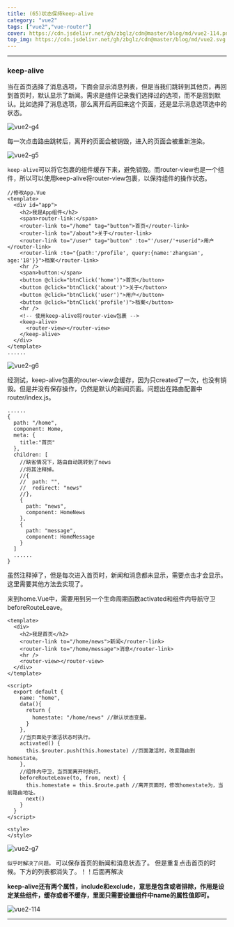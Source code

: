 ```yaml
---
title: (65)状态保持keep-alive
category: "vue2"
tags: ["vue2","vue-router"]
cover: https://cdn.jsdelivr.net/gh/zbglz/cdn@master/blog/md/vue2-114.png
top_img: https://cdn.jsdelivr.net/gh/zbglz/cdn@master/blog/md/vue2.svg
---
```


***

### keep-alive

当在首页选择了消息选项，下面会显示消息列表，但是当我们跳转到其他页，再回到首页时，默认显示了新闻。需求是组件记录我们选择过的选项，而不是回到默认。比如选择了消息选项，那么离开后再回来这个页面，还是显示消息选项选中的状态。

![vue2-g4](https://cdn.jsdelivr.net/gh/zbglz/cdn@master/blog/md/vue2-g4.gif)

每一次点击路由跳转后，离开的页面会被销毁，进入的页面会被重新渲染。

![vue2-g5](https://cdn.jsdelivr.net/gh/zbglz/cdn@master/blog/md/vue2-g5.gif)

`keep-alive`可以将它包裹的组件缓存下来，避免销毁。而router-view也是一个组件，所以可以使用keep-alive将router-view包裹，以保持组件的操作状态。


    //修改App.Vue
    <template>
      <div id="app">
        <h2>我是App组件</h2>
        <span>router-link:</span>
        <router-link to="/home" tag="button">首页</router-link>
        <router-link to="/about">关于</router-link>
        <router-link to="/user" tag="button" :to="'/user/'+userid">用户</router-link>
        <router-link :to="{path:'/profile', query:{name:'zhangsan', age:'18'}}">档案</router-link>
        <hr />
        <span>button:</span>
        <button @click="btnClick('home')">首页</button>
        <button @click="btnClick('about')">关于</button>
        <button @click="btnClick('user')">用户</button>
        <button @click="btnClick('profile')">档案</button>
        <hr />
        <!-- 使用keep-alive将router-view包裹 -->
        <keep-alive>
          <router-view></router-view>
        </keep-alive>
      </div>
    </template>
    ......


![vue2-g6](https://cdn.jsdelivr.net/gh/zbglz/cdn@master/blog/md/vue2-g6.gif)

经测试，keep-alive包裹的router-view会缓存，因为只created了一次，也没有销毁。但是并没有保存操作，仍然是默认的新闻页面。问题出在路由配置中router/index.js。


    ......
    {
      path: "/home",
      component: Home,
      meta: {
        title:"首页"
      },
      children: [
        //缺省情况下，路由自动跳转到了news
        //将其注释掉。
        //{
        //  path: "",
        //  redirect: "news" 
        //},
        {
          path: "news",
          component: HomeNews
        },
        {
          path: "message",
          component: HomeMessage
        }
      ]
      ......
    }

虽然注释掉了，但是每次进入首页时，新闻和消息都未显示，需要点击才会显示。这里需要其他方法去实现了。
    
来到home.Vue中，需要用到另一个生命周期函数activated和组件内导航守卫beforeRouteLeave。


    <template>
      <div>
        <h2>我是首页</h2>
        <router-link to="/home/news">新闻</router-link>
        <router-link to="/home/message">消息</router-link>
        <hr />
        <router-view></router-view>
      </div>
    </template>
    
    <script>
      export default {
        name: "home",
        data(){
          return {
            homestate: "/home/news" //默认状态变量。
          }
        },
        //当页面处于激活状态时执行。
        activated() {
          this.$router.push(this.homestate) //页面激活时，改变路由到homestate。
        },
        //组件内守卫，当页面离开时执行。
        beforeRouteLeave(to, from, next) {
          this.homestate = this.$route.path //离开页面时，修改homestate为，当前路由地址。
          next()
        }
      }
    </script>
    
    <style>
    </style>


![vue2-g7](https://cdn.jsdelivr.net/gh/zbglz/cdn@master/blog/md/vue2-g7.gif)

`似乎时解决了问题。`
可以保存首页的新闻和消息状态了。
但是重复点击首页的时候。下方的列表都消失了。！！后面再解决


**keep-alive还有两个属性，include和exclude，意思是包含或者排除，作用是设定某些组件，缓存或者不缓存，里面只需要设置组件中name的属性值即可。**

![vue2-114](https://cdn.jsdelivr.net/gh/zbglz/cdn@master/blog/md/vue2-114.png)


***

